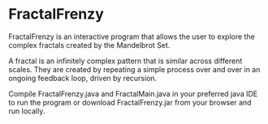 # FractalFrenzy

FractalFrenzy is an interactive program that allows the user to explore the complex fractals created by the Mandelbrot Set.

A fractal is an infinitely complex pattern that is similar across different scales. They are created by repeating a simple process over and over in an ongoing feedback loop, driven by recursion.

Compile FractalFrenzy.java and FractalMain.java in your preferred java IDE to run the program or download FractalFrenzy.jar from your browser and run locally.
